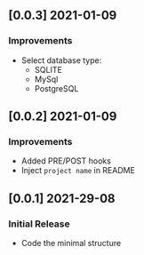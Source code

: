 
## [0.0.3] 2021-01-09
### Improvements

- Select database type: 
  - SQLITE
  - MySql
  - PostgreSQL  

## [0.0.2] 2021-01-09
### Improvements

- Added PRE/POST hooks
- Inject `project name` in README  

## [0.0.1] 2021-29-08
### Initial Release

- Code the minimal structure
